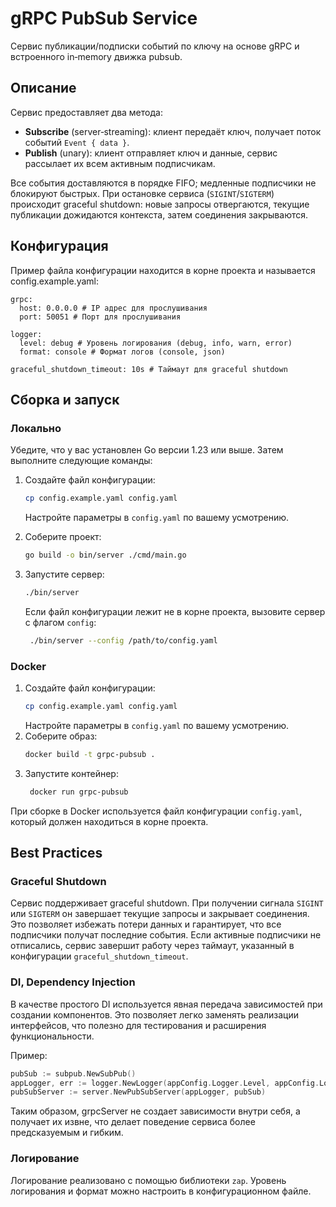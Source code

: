 # gRPC PubSub Service

Сервис публикации/подписки событий по ключу на основе gRPC и встроенного in‑memory движка pubsub.

## Описание

Сервис предоставляет два метода:

- **Subscribe** (server‑streaming): клиент передаёт ключ, получает поток событий `Event { data }`.
- **Publish** (unary): клиент отправляет ключ и данные, сервис рассылает их всем активным подписчикам.

Все события доставляются в порядке FIFO; медленные подписчики не блокируют быстрых. При остановке сервиса (`SIGINT`/`SIGTERM`) происходит graceful shutdown: новые запросы отвергаются, текущие публикации дожидаются контекста, затем соединения закрываются.

## Конфигурация
Пример файла конфигурации находится в корне проекта и называется config.example.yaml:
```text
grpc:
  host: 0.0.0.0 # IP адрес для прослушивания
  port: 50051 # Порт для прослушивания

logger:
  level: debug # Уровень логирования (debug, info, warn, error)
  format: console # Формат логов (console, json)
  
graceful_shutdown_timeout: 10s # Таймаут для graceful shutdown
```

## Сборка и запуск
### Локально
Убедите, что у вас установлен Go версии 1.23 или выше. Затем выполните следующие команды:
1. Создайте файл конфигурации:
   ```bash
   cp config.example.yaml config.yaml
   ```
   Настройте параметры в `config.yaml` по вашему усмотрению.
2. Соберите проект:
   ```bash
   go build -o bin/server ./cmd/main.go
   ```
   
3. Запустите сервер:
   ```bash
   ./bin/server
   ```
   Если файл конфигурации лежит не в корне проекта, вызовите сервер с флагом `config`:
   ```bash
    ./bin/server --config /path/to/config.yaml
    ```
   
### Docker
1. Создайте файл конфигурации:
   ```bash
   cp config.example.yaml config.yaml
   ```
   Настройте параметры в `config.yaml` по вашему усмотрению.
2. Соберите образ:
   ```bash
   docker build -t grpc-pubsub .
   ```
3. Запустите контейнер:
   ```bash
    docker run grpc-pubsub
    ```
При сборке в Docker используется файл конфигурации `config.yaml`, который должен находиться в корне проекта.
   
## Best Practices
### Graceful Shutdown
Сервис поддерживает graceful shutdown. При получении сигнала `SIGINT` или `SIGTERM` он завершает текущие запросы и закрывает соединения. Это позволяет избежать потери данных и гарантирует, что все подписчики получат последние события.
Если активные подписчики не отписались, сервис завершит работу через таймаут, указанный в конфигурации `graceful_shutdown_timeout`.

### DI, Dependency Injection
В качестве простого DI используется явная передача зависимостей при создании компонентов. 
Это позволяет легко заменять реализации интерфейсов, что полезно для тестирования и расширения функциональности.

Пример:
```go
pubSub := subpub.NewSubPub()
appLogger, err := logger.NewLogger(appConfig.Logger.Level, appConfig.Logger.Format)
pubSubServer := server.NewPubSubServer(appLogger, pubSub)
```
Таким образом, grpcServer не создает зависимости внутри себя, а получает их извне, что делает поведение сервиса более предсказуемым и гибким.

### Логирование
Логирование реализовано с помощью библиотеки `zap`. Уровень логирования и формат можно настроить в конфигурационном файле.


